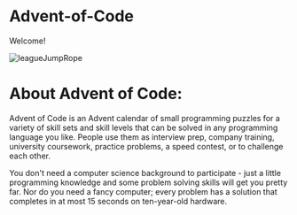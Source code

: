 # Advent-of-Code

Welcome!

![leagueJumpRope](https://github.com/ATacoDev/Advent-of-Code/assets/146070033/daa7a118-59a5-4605-9e27-877ca79883b2)


# About Advent of Code:

Advent of Code is an Advent calendar of small programming puzzles for a variety of skill sets and skill levels that can be solved in any programming language you like. People use them as interview prep, company training, university coursework, practice problems, a speed contest, or to challenge each other.

You don't need a computer science background to participate - just a little programming knowledge and some problem solving skills will get you pretty far. Nor do you need a fancy computer; every problem has a solution that completes in at most 15 seconds on ten-year-old hardware.

